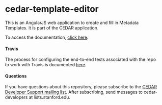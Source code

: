 # cedar-template-editor

This is an AngularJS web application to create and fill in Metadata Templates. It is part of the CEDAR application.

To access the documentation, [click here](https://github.com/metadatacenter/cedar-docs/wiki).

#### Travis

The process for configuring the end-to-end tests associated with the repo to work with Travis is documented
[here](https://github.com/metadatacenter/cedar-conf/wiki/Setting-up-CEDAR-E2E-tests-on-Travis).

#### Questions

If you have questions about this repository, please subscribe to the [CEDAR Developer Support
mailing list](https://mailman.stanford.edu/mailman/listinfo/cedar-developers).
After subscribing, send messages to cedar-developers at lists.stanford.edu.


